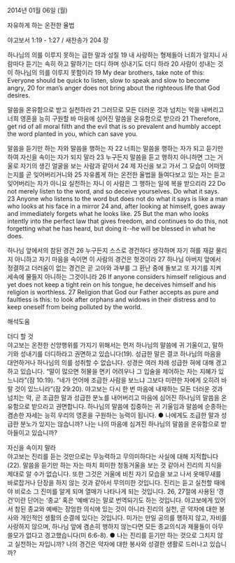 2014년 01월 06일 (월)

자유하게 하는 온전한 율법



야고보서 1:19 - 1:27 / 새찬송가 204 장


하나님의 의를 이루지 못하는 급한 말과 성질
19 내 사랑하는 형제들아 너희가 알지니 사람마다 듣기는 속히 하고 말하기는 더디 하며 성내기도 더디 하라 20 사람이 성내는 것이 하나님의 의를 이루지 못함이라
19 My dear brothers, take note of this: Everyone should be quick to listen, slow to speak and slow to become angry, 20 for man’s anger does not bring about the righteous life that God desires.   

말씀을 온유함으로 받고 실천하라
21 그러므로 모든 더러운 것과 넘치는 악을 내버리고 너희 영혼을 능히 구원할 바 마음에 심어진 말씀을 온유함으로 받으라
21 Therefore, get rid of all moral filth and the evil that is so prevalent and humbly accept the word planted in you, which can save you.  

말씀을 듣기만 하는 자와 말씀을 행하는 자 
22 너희는 말씀을 행하는 자가 되고 듣기만 하여 자신을 속이는 자가 되지 말라 23 누구든지 말씀을 듣고 행하지 아니하면 그는 거울로 자기의 생긴 얼굴을 보는 사람과 같아서 24 제 자신을 보고 가서 그 모습이 어떠했는지를 곧 잊어버리거니와 25 자유롭게 하는 온전한 율법을 들여다보고 있는 자는 듣고 잊어버리는 자가 아니요 실천하는 자니 이 사람은 그 행하는 일에 복을 받으리라
22 Do not merely listen to the word, and so deceive yourselves. Do what it says.  23 Anyone who listens to the word but does not do what it says is like a man who looks at his face in a mirror 24 and, after looking at himself, goes away and immediately forgets what he looks like. 25 But the man who looks intently into the perfect law that gives freedom, and continues to do this, not forgetting what he has heard, but doing it--he will be blessed in what he does.   

하나님 앞에서의 참된 경건
26 누구든지 스스로 경건하다 생각하며 자기 혀를 재갈 물리지 아니하고 자기 마음을 속이면 이 사람의 경건은 헛것이라 27 하나님 아버지 앞에서 정결하고 더러움이 없는 경건은 곧 고아와 과부를 그 환난 중에 돌보고 또 자기를 지켜 세속에 물들지 아니하는 그것이니라
26 If anyone considers himself religious and yet does not keep a tight rein on his tongue, he deceives himself and his religion is worthless. 27 Religion that God our Father accepts as pure and faultless is this: to look after orphans and widows in their distress and to keep oneself from being polluted by the world.

해석도움





더디 할 것  
야고보는 온전한 신앙행위를 가지기 위해서는 먼저 하나님의 말씀에 귀 기울이고, 말하기와 성내기를 더디하라고 권면하고 있습니다(19). 성급한 말은 결코 하나님의 마음을 대언하거나 하나님의 의를 성취할 수 없습니다. 성경은 여러 차례 성급한 혀에 대해 경고하고 있습니다. “말이 많으면 허물을 면키 어려우나 그 입술을 제어하는 자는 지혜가 있느니라”(잠 10:19). “네가 언어에 조급한 사람을 보느냐 그보다 미련한 자에게 오히려 바랄 것이 있느니라”(잠 29:20). 야고보는 다시 한 번 마음에 내재하는 모든 더러운 것과 넘치는 악, 곧 조급한 말과 성급한 분노를 내어버리고 마음에 심어진 하나님의 말씀을 온유함으로 받으라고 권면합니다. 하나님의 말씀에 집중하는 귀 기울임과 말씀에 순종하는 겸손한 자세는 능히 우리의 영혼을 구원하는 능력이 됩니다. 
● 나에게도 조급한 말과 성급한 분노가 있지는 않습니까? 나는 나의 마음에 심겨진 하나님의 말씀을 온유함으로 받아들이고 있습니까? 

자신을 속이지 말라  
야고보는 진리를 듣는 것만으로는 무능력하고 무의미하다는 사실에 대해 지적합니다(22). 말씀을 듣기만 하는 자는 마치 희미한 청동거울을 보는 것 같아서 진리의 지식을 제대로 알 수가 없습니다. 또한 그것은 거울에 비친 자기 모습을 보고 나서 옷매무새를 바로잡거나 단장을 하지 않는 것과 같아서 무의미한 것입니다. 진리는 듣고 실천할 때에야 비로소 그 진미를 알게 되며 열매가 나타나게 되는 것입니다. 26, 27절에 사용된 ‘경건’이란 단어는 ‘종교’ 혹은 ‘예배’라는 말로 번역되기도 하는 것입니다. 야고보에게 있어서 참된 종교와 예배는 장엄한 의식에 있는 것이 아니라 진리의 실천, 곧 약자에 대한 봉사와 개인적인 생활의 순결에 있다는 것입니다. 미가는 만일 공의를 행하지 않고, 자비를 사랑하지 않으며, 하나님 앞에 겸손히 행하지 않는다면 모든 종교의식과 제물들이 아무 쓸모가 없다고 경고했습니다(미 6:6-8).
● 나는 진리를 듣기만 하는 것으로 그치지 않고 실천하는 자입니까? 나의 경건은 약자에 대한 봉사와 성결한 생활로 드러나고 있습니까?
